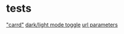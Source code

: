 # tests

["carrd"](https://shamshitty.xyz/tests/carrd)
[dark/light mode toggle](https://shamshitty.xyz/tests/darkmodetest)
[url parameters](https://shamshitty.xyz/tests/paramtest)